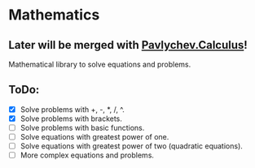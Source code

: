 # Mathematics
## Later will be merged with [Pavlychev.Calculus](https://github.com/PavlychevV/Calculus)!
Mathematical library to solve equations and problems.

## ToDo:
- [X] Solve problems with +, -, *, /, ^.
- [X] Solve problems with brackets.
- [ ] Solve problems with basic functions.
- [ ] Solve equations with greatest power of one.
- [ ] Solve equations with greatest power of two (quadratic equations).
- [ ] More complex equations and problems.
